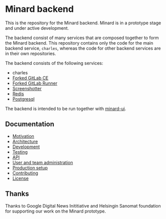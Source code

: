 
# Minard backend

This is the repository for the Minard backend.
Minard is in a prototype stage and
under active development.

The backend consist of many services that are composed together
to form the Minard backend. This repository contains only the code
for the main backend service, `charles`, whereas the code for other
backend services are in their own repositories.

The backend consists of the following services:

- charles
- [Forked GitLab CE](https://github.com/lucified/gitlab-ce)
- [Forked GitLab Runner](https://github.com/lucified/minard-runner)
- [Screenshotter](https://github.com/lucified/screenshotter)
- [Redis](https://redis.io/)
- [Postgresql](https://www.postgresql.org/)

The backend is intended to be run
together with [minard-ui](https://github.com/lucified/minard-ui).

## Documentation

- [Motivation](docs/motivation.md)
- [Architecture](docs/architecture.md)
- [Development](docs/development.md)
- [Testing](docs/testing.md)
- [API](docs/api/README.md)
- [User and team administration](docs/user-and-team-admin.md)
- [Production setup](docs/productio-setup.md)
- [Contributing](docs/contributing.md)
- [License](docs/license.md)

## Thanks

Thanks to Google Digital News Inititiative and
Helsingin Sanomat foundation for supporting our work
on the Minard prototype.
